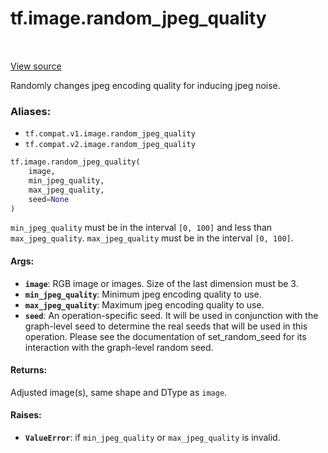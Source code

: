 <div itemscope itemtype="http://developers.google.com/ReferenceObject">
<meta itemprop="name" content="tf.image.random_jpeg_quality" />
<meta itemprop="path" content="Stable" />
</div>

# tf.image.random_jpeg_quality

<!-- Insert buttons -->

<table class="tfo-notebook-buttons tfo-api" align="left">
</table>

<a target="_blank" href="/code/stable/tensorflow/python/ops/image_ops_impl.py">View source</a>



<!-- Start diff -->
Randomly changes jpeg encoding quality for inducing jpeg noise.

### Aliases:

* `tf.compat.v1.image.random_jpeg_quality`
* `tf.compat.v2.image.random_jpeg_quality`


``` python
tf.image.random_jpeg_quality(
    image,
    min_jpeg_quality,
    max_jpeg_quality,
    seed=None
)
```



<!-- Placeholder for "Used in" -->

`min_jpeg_quality` must be in the interval `[0, 100]` and less than
`max_jpeg_quality`.
`max_jpeg_quality` must be in the interval `[0, 100]`.

#### Args:


* <b>`image`</b>: RGB image or images. Size of the last dimension must be 3.
* <b>`min_jpeg_quality`</b>: Minimum jpeg encoding quality to use.
* <b>`max_jpeg_quality`</b>: Maximum jpeg encoding quality to use.
* <b>`seed`</b>: An operation-specific seed. It will be used in conjunction with the
  graph-level seed to determine the real seeds that will be used in this
  operation. Please see the documentation of set_random_seed for its
  interaction with the graph-level random seed.


#### Returns:

Adjusted image(s), same shape and DType as `image`.



#### Raises:


* <b>`ValueError`</b>: if `min_jpeg_quality` or `max_jpeg_quality` is invalid.